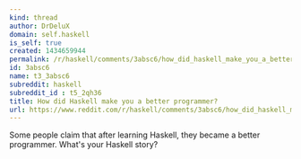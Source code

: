 ```yaml
---
kind: thread
author: DrDeluX
domain: self.haskell
is_self: true
created: 1434659944
permalink: /r/haskell/comments/3absc6/how_did_haskell_make_you_a_better_programmer/
id: 3absc6
name: t3_3absc6
subreddit: haskell
subreddit_id : t5_2qh36
title: How did Haskell make you a better programmer?
url: https://www.reddit.com/r/haskell/comments/3absc6/how_did_haskell_make_you_a_better_programmer/
---
```


Some people claim that after learning Haskell, they became a better programmer. What's your Haskell story?
